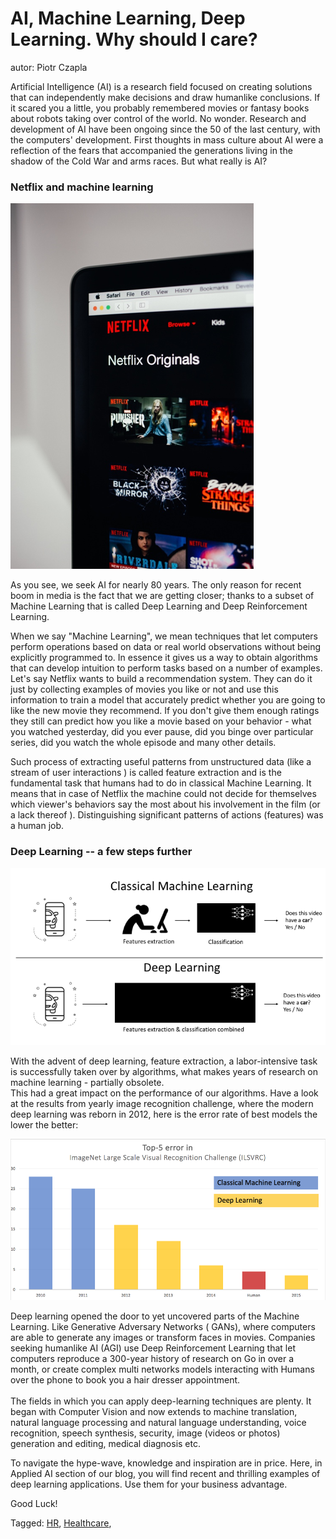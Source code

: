 AI, Machine Learning, Deep Learning. Why should I care?
===========================================================================================================================

autor: Piotr Czapla

Artificial Intelligence (AI) is a research field focused on creating
solutions that can independently make decisions and draw humanlike
conclusions. If it scared you a little, you probably remembered movies
or fantasy books about robots taking over control of the world. No
wonder. Research and development of AI have been ongoing since the 50 of
the last century, with the computers' development. First thoughts in
mass culture about AI were a reflection of the fears that accompanied
the generations living in the shadow of the Cold War and arms races. But
what really is AI?

### Netflix and machine learning 

![Picture1.png](17.png)

As you see, we seek AI for nearly 80 years. The only reason for recent
boom in media is the fact that we are getting closer; thanks to a subset
of Machine Learning that is called Deep Learning and Deep Reinforcement
Learning.

When we say \"Machine Learning\", we mean techniques that let computers
perform operations based on data or real world observations without
being explicitly programmed to. In essence it gives us a way to obtain
algorithms that can develop intuition to perform tasks based on a number
of examples. Let\'s say Netflix wants to build a recommendation system.
They can do it just by collecting examples of movies you like or not and
use this information to train a model that accurately predict whether
you are going to like the new movie they recommend. If you don't give
them enough ratings they still can predict how you like a movie based on
your behavior - what you watched yesterday, did you ever pause, did you
binge over particular series, did you watch the whole episode and many
other details.

Such process of extracting useful patterns from unstructured data (like
a stream of user interactions ) is called feature extraction and is the
fundamental task that humans had to do in classical Machine Learning. It
means that in case of Netflix the machine could not decide for
themselves which viewer's behaviors say the most about his involvement
in the film (or a lack thereof ). Distinguishing significant patterns of
actions (features) was a human job. 

### Deep Learning -- a few steps further 

![Picture2.png](47.png)

With the advent of deep learning, feature extraction, a labor-intensive
task is successfully taken over by algorithms, what makes years of
research on machine learning - partially obsolete.  \
This had a great impact on the performance of our algorithms. Have a
look at the results from yearly image recognition challenge, where the
modern deep learning was reborn in 2012, here is the error rate of best
models the lower the better: 

![Picture1.png](57.png)

Deep learning opened the door to yet uncovered parts of the Machine
Learning. Like Generative Adversary Networks ( GANs), where computers
are able to generate any images or transform faces in movies. Companies
seeking humanlike AI (AGI) use Deep Reinforcement Learning that let
computers reproduce a 300-year history of research on Go in over a
month, or create complex multi networks models interacting with Humans
over the phone to book you a hair dresser appointment.\
\
The fields in which you can apply deep-learning techniques are plenty.
It began with Computer Vision and now extends to machine translation,
natural language processing and natural language understanding, voice
recognition, speech synthesis, security, image (videos or photos)
generation and editing, medical diagnosis etc.

To navigate the hype-wave, knowledge and inspiration are in price. Here,
in Applied AI section of our blog, you will find recent and thrilling
examples of deep learning applications. Use them for your business
advantage.

Good Luck!

Tagged: [HR](tag/HR.html), [Healthcare](tag/Healthcare.html),
